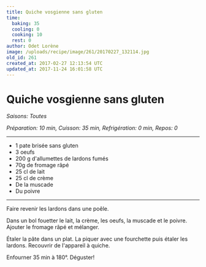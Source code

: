```yaml
---
title: Quiche vosgienne sans gluten
time:
  baking: 35
  cooling: 0
  cooking: 10
  rest: 0
author: Odet Lorène
image: /uploads/recipe/image/261/20170227_132114.jpg
old_id: 261
created_at: 2017-02-27 12:13:54 UTC
updated_at: 2017-11-24 16:01:58 UTC
---
```


# Quiche vosgienne sans gluten

_Saisons: Toutes_

_Préparation: 10 min, Cuisson: 35 min, Refrigération: 0 min, Repos: 0_

---

- 1 pate brisée sans gluten
- 3 oeufs
- 200 g d'allumettes de lardons fumés
- 70g de fromage râpé
- 25 cl de lait
- 25 cl de crème
- De la muscade
- Du poivre

---

Faire revenir les lardons dans une poêle.

Dans un bol fouetter le lait, la crème, les oeufs, la muscade et le poivre. Ajouter le fromage râpé et mélanger.

Étaler la pâte dans un plat. La piquer avec une fourchette puis étaler les lardons. Recouvrir de l'appareil à quiche.

Enfourner 35 min à 180°. Déguster!
